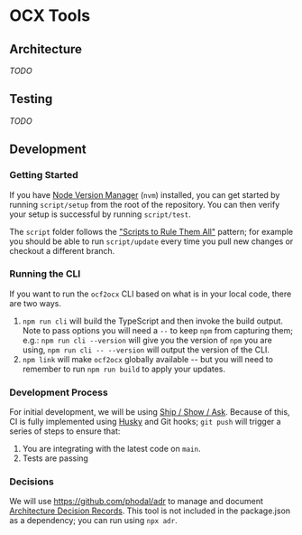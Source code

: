 # OCX Tools

## Architecture

_TODO_

## Testing

_TODO_

## Development

### Getting Started

If you have [Node Version Manager][nvm] (`nvm`) installed, you can get started
by running `script/setup` from the root of the repository. You can then
verify your setup is successful by running `script/test`.

The `script` folder follows the ["Scripts to Rule Them All"][scripts] pattern;
for example you should be able to run `script/update` every time you pull new
changes or checkout a different branch.

### Running the CLI

If you want to run the `ocf2ocx` CLI based on what is in your local code,
there are two ways.

1. `npm run cli` will build the TypeScript and then invoke the build output.
   Note to pass options you will need a `--` to keep `npm` from capturing them;
   e.g.: `npm run cli --version` will give you the version of `npm` you are
   using, `npm run cli -- --version` will output the version of the CLI.
2. `npm link` will make `ocf2ocx` globally available -- but you will need to
   remember to run `npm run build` to apply your updates.

### Development Process

For initial development, we will be using [Ship / Show / Ask][ssa]. Because of
this, CI is fully implemented using [Husky] and Git hooks; `git push` will
trigger a series of steps to ensure that:

1. You are integrating with the latest code on `main`.
2. Tests are passing

### Decisions

We will use https://github.com/phodal/adr to manage and document
[Architecture Decision Records](https://adr.github.io/). This tool is not
included in the package.json as a dependency; you can run using `npx adr`.

<!-- references below -->

[nvm]: https://github.com/nvm-sh/nvm
[scripts]: https://github.com/github/scripts-to-rule-them-all
[ssa]: https://martinfowler.com/articles/ship-show-ask.html
[husky]: https://typicode.github.io/husky

